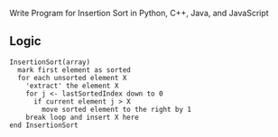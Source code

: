 Write Program for Insertion Sort in Python, C++, Java, and JavaScript

## Logic

```
InsertionSort(array)
  mark first element as sorted
  for each unsorted element X
    'extract' the element X
    for j <- lastSortedIndex down to 0
      if current element j > X
        move sorted element to the right by 1
    break loop and insert X here
end InsertionSort
```
